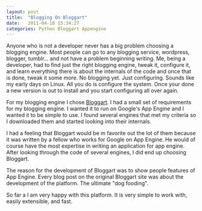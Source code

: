 ```yaml
---
layout: post
title:  "Blogging On Bloggart"
date:   2011-04-18 15:34:27
categories: Python Bloggart Appengine
---
```


Anyone who is not a developer never has a big problem choosing a blogging engine. Most people can go to any blogging service, wordpress, blogger, tumblr... and not have a problem beginning writing. Me, being a developer, had to find just the right blogging engine, tweak it, configure it, and learn everything there is about the internals of the code and once that is done, tweak it some more. No blogging yet. Just configuring. Sounds like my early days on Linux. All you do is configure the system. Once your done a new version is out to install and you start configuring all over again.

For my blogging engine I chose <a href="https://github.com/Arachnid/bloggart" target="_blank">Bloggart</a>. I had a small set of requirements for my blogging engine. I wanted it to run on Google's App Engine and I wanted it to be simple to use. I found several engines that met my criteria so I downloaded them and started looking into their internals.

I had a feeling that Bloggart would be m favorite out the lot of them because it was written by a fellow who works for Google on App Engine. He would of course have the most expertise in writing an application for app engine. After looking through the code of several engines, I did end up choosing Bloggart.

The reason for the development of Bloggart was to show people features of App Engine. Every blog post on the original Bloggart site was about the development of the platform. The ultimate "dog fooding".

So far a I am very happy with this platform. It is very simple to work with, easily extensible, and fast.
